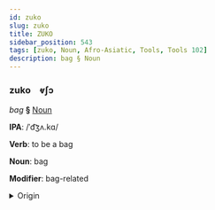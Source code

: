 ```yaml
---
id: zuko
slug: zuko
title: ZUKO
sidebar_position: 543
tags: [zuko, Noun, Afro-Asiatic, Tools, Tools 102]
description: bag § Noun
---
```


### zuko&emsp;<span kind="abugida">ⱴʃɔ</span>

*bag* **§** [Noun](../../tags/Noun)

**IPA**: /ˈd͡ʒʌ.kɑ/

**Verb**: to be a bag

**Noun**: bag

**Modifier**: bag-related

<details>
    <summary>Origin</summary>
    Hausa jàkā [d͡ʒə̀.káː]<br/>
    <em>Afro-Asiatic Language Family</em>
</details>